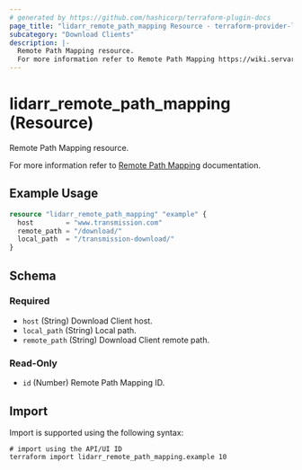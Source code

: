 ```yaml
---
# generated by https://github.com/hashicorp/terraform-plugin-docs
page_title: "lidarr_remote_path_mapping Resource - terraform-provider-lidarr"
subcategory: "Download Clients"
description: |-
  Remote Path Mapping resource.
  For more information refer to Remote Path Mapping https://wiki.servarr.com/lidarr/settings#remote-path-mappings documentation.
---
```


# lidarr_remote_path_mapping (Resource)

<!-- subcategory:Download Clients -->Remote Path Mapping resource.
For more information refer to [Remote Path Mapping](https://wiki.servarr.com/lidarr/settings#remote-path-mappings) documentation.

## Example Usage

```terraform
resource "lidarr_remote_path_mapping" "example" {
  host        = "www.transmission.com"
  remote_path = "/download/"
  local_path  = "/transmission-download/"
}
```

<!-- schema generated by tfplugindocs -->
## Schema

### Required

- `host` (String) Download Client host.
- `local_path` (String) Local path.
- `remote_path` (String) Download Client remote path.

### Read-Only

- `id` (Number) Remote Path Mapping ID.

## Import

Import is supported using the following syntax:

```shell
# import using the API/UI ID
terraform import lidarr_remote_path_mapping.example 10
```
